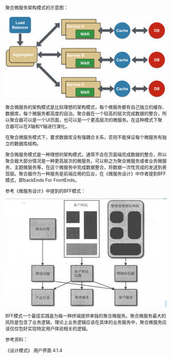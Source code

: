 聚合微服务架构模式的示意图：

![](/assets/juhe-micro.png)

聚合微服务的架构模式是比较理想的架构模式，每个微服务都有自己独立的缓存、数据库，每个微服务都高度的自治。聚合器在一个较高的层次完成数据的整合，所以聚合器可以是一个UI页面，也可以是一个更高层次的微服务。在这种模式下聚合器可以在X轴和Y轴进行演化。

在聚合微服务模式下，要求数据库没有强耦合关系，否则不能保证每个微服务有独立的数据库结构。

聚合微服务模式是一种理想的架构模式，通常不会在页面端完成数据的整合，所以聚合器大部分情况是一种更高层次的微服务，可以称之为聚合微服务或者业务微服务、主题微服务等，在这个微服务中完成数据整合，将数据一次性完成的发送到表现层。聚合器作为一种服务是前端应用的后台，在《微服务设计》中作者提到BFF模式，即backEnds For FrontEnds。

参考《微服务设计》中提到的BFF模式：

![](/assets/BFF.png)

BFF模式一个最佳实践是为每一种终端提供单独的聚合微服务。聚合微服务最大的风险是包含了业务逻辑，理论上业务逻辑应该在具体的业务服务中，聚合微服务应该仅仅包好实现特定用户体验相关的逻辑。

参考资料：

《设计模式》 用户界面 4.1.4

